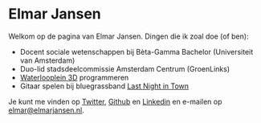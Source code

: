 # Elmar Jansen

Welkom op de pagina van Elmar Jansen. Dingen die ik zoal doe (of ben):

 - Docent sociale wetenschappen bij Bèta-Gamma Bachelor (Universiteit van Amsterdam)
 - Duo-lid stadsdeelcommissie Amsterdam Centrum (GroenLinks)
 - [Waterlooplein 3D](https://waterlooplein3d.nl) programmeren
 - Gitaar spelen bij bluegrassband [Last Night in Town](https://lastnightintown.nl)

Je kunt me vinden op [Twitter](https://twitter.com/elmarj), [Github](https://github.com/elmarj) en [Linkedin](https://www.linkedin.com/in/elmarjansen/) en e-mailen op elmar@elmarjansen.nl.
